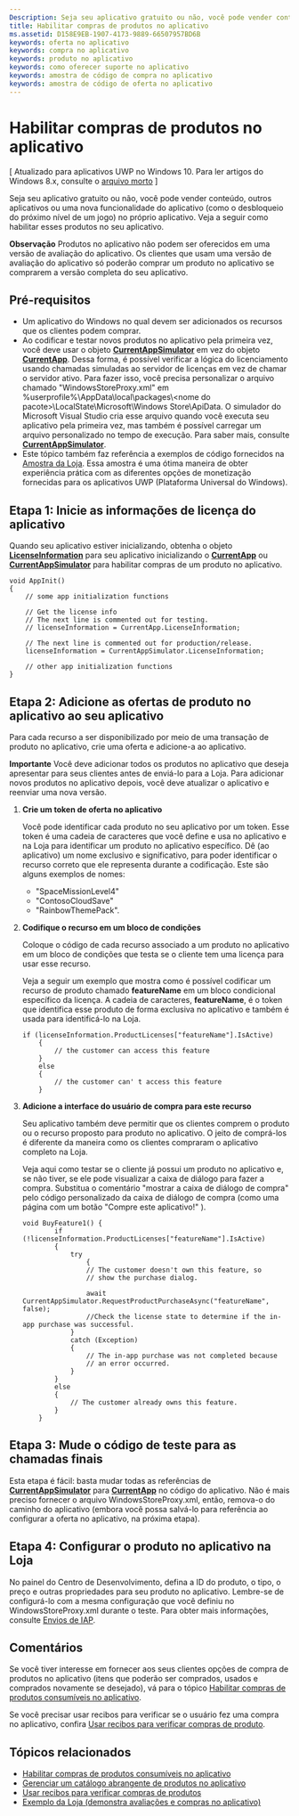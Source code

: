 ```yaml
---
Description: Seja seu aplicativo gratuito ou não, você pode vender conteúdo, outros aplicativos ou uma nova funcionalidade do aplicativo (como o desbloqueio do próximo nível de um jogo) no próprio aplicativo. Veja a seguir como habilitar esses produtos no seu aplicativo.
title: Habilitar compras de produtos no aplicativo
ms.assetid: D158E9EB-1907-4173-9889-66507957BD6B
keywords: oferta no aplicativo
keywords: compra no aplicativo
keywords: produto no aplicativo
keywords: como oferecer suporte no aplicativo
keywords: amostra de código de compra no aplicativo
keywords: amostra de código de oferta no aplicativo
---
```


# Habilitar compras de produtos no aplicativo

\[ Atualizado para aplicativos UWP no Windows 10. Para ler artigos do Windows 8.x, consulte o [arquivo morto](http://go.microsoft.com/fwlink/p/?linkid=619132) \]

Seja seu aplicativo gratuito ou não, você pode vender conteúdo, outros aplicativos ou uma nova funcionalidade do aplicativo (como o desbloqueio do próximo nível de um jogo) no próprio aplicativo. Veja a seguir como habilitar esses produtos no seu aplicativo.

**Observação**  Produtos no aplicativo não podem ser oferecidos em uma versão de avaliação do aplicativo. Os clientes que usam uma versão de avaliação do aplicativo só poderão comprar um produto no aplicativo se comprarem a versão completa do seu aplicativo.

## Pré-requisitos

-   Um aplicativo do Windows no qual devem ser adicionados os recursos que os clientes podem comprar.
-   Ao codificar e testar novos produtos no aplicativo pela primeira vez, você deve usar o objeto [**CurrentAppSimulator**](https://msdn.microsoft.com/library/windows/apps/hh779766) em vez do objeto [**CurrentApp**](https://msdn.microsoft.com/library/windows/apps/hh779765). Dessa forma, é possível verificar a lógica do licenciamento usando chamadas simuladas ao servidor de licenças em vez de chamar o servidor ativo. Para fazer isso, você precisa personalizar o arquivo chamado "WindowsStoreProxy.xml" em %userprofile%\\AppData\\local\\packages\\&lt;nome do pacote&gt;\\LocalState\\Microsoft\\Windows Store\\ApiData. O simulador do Microsoft Visual Studio cria esse arquivo quando você executa seu aplicativo pela primeira vez, mas também é possível carregar um arquivo personalizado no tempo de execução. Para saber mais, consulte [**CurrentAppSimulator**](https://msdn.microsoft.com/library/windows/apps/hh779766).
-   Este tópico também faz referência a exemplos de código fornecidos na [Amostra da Loja](http://go.microsoft.com/fwlink/p/?LinkID=627610). Essa amostra é uma ótima maneira de obter experiência prática com as diferentes opções de monetização fornecidas para os aplicativos UWP (Plataforma Universal do Windows).

## Etapa 1: Inicie as informações de licença do aplicativo

Quando seu aplicativo estiver inicializando, obtenha o objeto [**LicenseInformation**](https://msdn.microsoft.com/library/windows/apps/br225157) para seu aplicativo inicializando o [**CurrentApp**](https://msdn.microsoft.com/library/windows/apps/hh779765) ou [**CurrentAppSimulator**](https://msdn.microsoft.com/library/windows/apps/hh779766) para habilitar compras de um produto no aplicativo.

```CSharp
void AppInit()
{
    // some app initialization functions 

    // Get the license info
    // The next line is commented out for testing.
    // licenseInformation = CurrentApp.LicenseInformation;

    // The next line is commented out for production/release.       
    licenseInformation = CurrentAppSimulator.LicenseInformation;

    // other app initialization functions
}
```

## Etapa 2: Adicione as ofertas de produto no aplicativo ao seu aplicativo

Para cada recurso a ser disponibilizado por meio de uma transação de produto no aplicativo, crie uma oferta e adicione-a ao aplicativo.

**Importante**  Você deve adicionar todos os produtos no aplicativo que deseja apresentar para seus clientes antes de enviá-lo para a Loja. Para adicionar novos produtos no aplicativo depois, você deve atualizar o aplicativo e reenviar uma nova versão.

1.  **Crie um token de oferta no aplicativo**

    Você pode identificar cada produto no seu aplicativo por um token. Esse token é uma cadeia de caracteres que você define e usa no aplicativo e na Loja para identificar um produto no aplicativo específico. Dê (ao aplicativo) um nome exclusivo e significativo, para poder identificar o recurso correto que ele representa durante a codificação. Este são alguns exemplos de nomes:

    -   "SpaceMissionLevel4"
    -   "ContosoCloudSave"
    -   "RainbowThemePack".

2.  **Codifique o recurso em um bloco de condições**

    Coloque o código de cada recurso associado a um produto no aplicativo em um bloco de condições que testa se o cliente tem uma licença para usar esse recurso.

    Veja a seguir um exemplo que mostra como é possível codificar um recurso de produto chamado **featureName** em um bloco condicional específico da licença. A cadeia de caracteres, **featureName**, é o token que identifica esse produto de forma exclusiva no aplicativo e também é usada para identificá-lo na Loja.

    ```    CSharp
    if (licenseInformation.ProductLicenses["featureName"].IsActive) 
        {
            // the customer can access this feature
        } 
        else
        {
            // the customer can' t access this feature
        }
    ```

3.  **Adicione a interface do usuário de compra para este recurso**

    Seu aplicativo também deve permitir que os clientes comprem o produto ou o recurso proposto para produto no aplicativo. O jeito de comprá-los é diferente da maneira como os clientes compraram o aplicativo completo na Loja.

    Veja aqui como testar se o cliente já possui um produto no aplicativo e, se não tiver, se ele pode visualizar a caixa de diálogo para fazer a compra. Substitua o comentário "mostrar a caixa de diálogo de compra" pelo código personalizado da caixa de diálogo de compra (como uma página com um botão "Compre este aplicativo!" ).

    ```    CSharp
    void BuyFeature1() {
            if (!licenseInformation.ProductLicenses["featureName"].IsActive)
            {
                try
                    {
                    // The customer doesn't own this feature, so 
                    // show the purchase dialog.
                                    
                    await CurrentAppSimulator.RequestProductPurchaseAsync("featureName", false);
                    //Check the license state to determine if the in-app purchase was successful.
                }
                catch (Exception)
                {
                    // The in-app purchase was not completed because 
                    // an error occurred.
                }
            } 
            else
            {
                // The customer already owns this feature.
            }
        }
    ```

## Etapa 3: Mude o código de teste para as chamadas finais

Esta etapa é fácil: basta mudar todas as referências de [**CurrentAppSimulator**](https://msdn.microsoft.com/library/windows/apps/hh779766) para [**CurrentApp**](https://msdn.microsoft.com/library/windows/apps/hh779765) no código do aplicativo. Não é mais preciso fornecer o arquivo WindowsStoreProxy.xml, então, remova-o do caminho do aplicativo (embora você possa salvá-lo para referência ao configurar a oferta no aplicativo, na próxima etapa).

## Etapa 4: Configurar o produto no aplicativo na Loja

No painel do Centro de Desenvolvimento, defina a ID do produto, o tipo, o preço e outras propriedades para seu produto no aplicativo. Lembre-se de configurá-lo com a mesma configuração que você definiu no WindowsStoreProxy.xml durante o teste. Para obter mais informações, consulte [Envios de IAP](https://msdn.microsoft.com/library/windows/apps/mt148551).

## Comentários

Se você tiver interesse em fornecer aos seus clientes opções de compra de produtos no aplicativo (itens que poderão ser comprados, usados e comprados novamente se desejado), vá para o tópico [Habilitar compras de produtos consumíveis no aplicativo](enable-consumable-in-app-product-purchases.md).

Se você precisar usar recibos para verificar se o usuário fez uma compra no aplicativo, confira [Usar recibos para verificar compras de produto](use-receipts-to-verify-product-purchases.md).

## Tópicos relacionados


* [Habilitar compras de produtos consumíveis no aplicativo](enable-consumable-in-app-product-purchases.md)
* [Gerenciar um catálogo abrangente de produtos no aplicativo](manage-a-large-catalog-of-in-app-products.md)
* [Usar recibos para verificar compras de produtos](use-receipts-to-verify-product-purchases.md)
* [Exemplo da Loja (demonstra avaliações e compras no aplicativo)](http://go.microsoft.com/fwlink/p/?LinkID=627610)
 

 






<!--HONumber=Mar16_HO1-->



